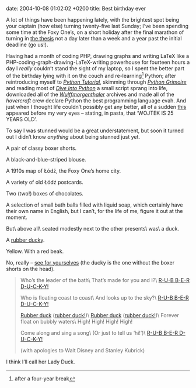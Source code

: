 date: 2004-10-08 01:02:02 +0200
title: Best birthday ever

A lot of things have been happening lately, with the brightest spot being your captain (how else) turning twenty-five last Sunday; I’ve been spending some time at the Foxy One’s, on a short holiday after the final marathon of turning in [the thesis](theyre-deadlines-jim 'they were deadlines, Jim') not a day later than a week and a year past the initial deadline (go us!).

Having had a month of coding PHP, drawing graphs and writing LaTeX like a PHP-coding-graph-drawing-LaTeX-writing powerhouse for fourteen hours a day I _really_ couldn’t stand the sight of my laptop, so I spent the better part of the birthday lying with it on the couch and re-learning[^1] Python; after reintroducing myself to <cite>[Python Tutorial](http://docs.python.org/tutorial/ 'the classic starting point')</cite>, skimming through <cite>[Python Grimoire](http://the.taoofmac.com/space/dev/Python/Grimoire 'how to perform common programming tasks')</cite> and reading most of <cite>[Dive Into Python](http://diveintopython.org/ 'Mark Pilgrim at his best')</cite> a small script sprang into life, downloaded all of the <cite>[Wulffmorgenthaler](http://wulffmorgenthaler.com/ 'a comic strip not for the faint of heart')</cite> archives and made all of the <cite>hovercraft</cite> crew declare Python the best programming language evah. And just when I thought life couldn’t possibly get any better, all of a sudden [this](hovercraft/dish-of-the-years.jpg 'dish of the years') appeared before my very eyes – stating, in pasta, that ‘WOJTEK IS 25 YEARS OLD’.

To say I was stunned would be a great understatement, but soon it turned out I didn’t know _anything_ about being stunned just yet.

A pair of classy boxer shorts.

A black-and-blue-striped blouse.

A 1910s map of Łódź, the Foxy One’s home city.

A variety of old Łódź postcards.

Two (two!) boxes of chocolates.

A selection of small bath balls filled with liquid soap, which certainly have their own name in English, but I can’t, for the life of me, figure it out at the moment.

But\\
above all\\
seated modestly next to the other presents\\
was\\
a duck.

A [rubber ducky](they-never-lose-their-smiles 'They never lose their smiles').

Yellow. With a red beak.

No, really – [see for yourselves](hovercraft/the-trio.jpg 'the laptop shows Jeffrey Veen’s ‘Making a Better Open Source CMS’') (the ducky is the one without the boxer shorts on the head).

> Who’s the leader of the bath\\
> That’s made for you and I?\\
> [R-U-B B-E-R D-U-C-K-Y!](hovercraft/the-guardian.jpg 'Ducky the Guardian')
>
> Who is floating coast to coast\\
> And looks up to the sky?\\
> [R-U-B B-E-R D-U-C-K-Y!](hovercraft/in-good-hands.jpg 'in good hands')
>
> [Rubber duck](hovercraft/in-good-mouth.jpg 'in good mouth') ([rubber duck!](hovercraft/kissing-goodbye.jpg 'kissing goodbye'))\\
> [Rubber duck](hovercraft/the-overseer.jpg 'Ducky the Overseer') ([rubber duck!](hovercraft/well-met-indeed.jpg 'well met indeed'))\\
> Forever float on bubbly waters\\
> High! High! High! High!
>
> Come along and sing a song\\
> (Or just to tell us ‘hi!’)\\
> [R-U-B B-E-R D-U-C-K-Y!](hovercraft/the-insane-duo.jpg 'The Insane Duo')
>
> (with apologies to Walt Disney and Stanley Kubrick)

I think I’ll call her Lady Duck.

[^1]: after a four-year break
